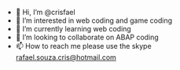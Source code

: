 - 👋 Hi, I’m @crisfael
- 👀 I’m interested in web coding and game coding
- 🌱 I’m currently learning web coding
- 💞️ I’m looking to collaborate on ABAP coding
- 📫 How to reach me please use the skype rafael.souza.cris@hotmail.com

<!---
crisfael/crisfael is a ✨ special ✨ repository because its `README.md` (this file) appears on your GitHub profile.
You can click the Preview link to take a look at your changes.
--->
